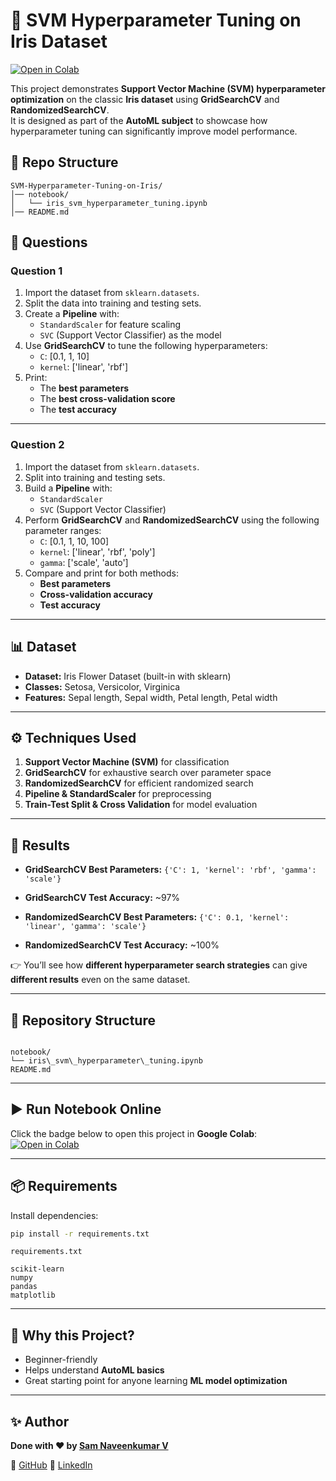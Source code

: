 # 🌸 SVM Hyperparameter Tuning on Iris Dataset 
[![Open in Colab](https://colab.research.google.com/assets/colab-badge.svg)](https://colab.research.google.com/drive/1Zi1E4yhmS-Pg5BcxyuX7UNsWnG5e5wTP)

This project demonstrates **Support Vector Machine (SVM) hyperparameter optimization** on the classic **Iris dataset** using **GridSearchCV** and **RandomizedSearchCV**.  
It is designed as part of the **AutoML subject** to showcase how hyperparameter tuning can significantly improve model performance.

## 📂 Repo Structure

```
SVM-Hyperparameter-Tuning-on-Iris/
│── notebook/
│   └── iris_svm_hyperparameter_tuning.ipynb
│── README.md
```
## 📌 Questions

### Question 1
1. Import the dataset from `sklearn.datasets`.
2. Split the data into training and testing sets.
3. Create a **Pipeline** with:
   - `StandardScaler` for feature scaling
   - `SVC` (Support Vector Classifier) as the model
4. Use **GridSearchCV** to tune the following hyperparameters:
   - `C`: [0.1, 1, 10]
   - `kernel`: ['linear', 'rbf']
5. Print:
   - The **best parameters**
   - The **best cross-validation score**
   - The **test accuracy**

---

### Question 2
1. Import the dataset from `sklearn.datasets`.
2. Split into training and testing sets.
3. Build a **Pipeline** with:
   - `StandardScaler`
   - `SVC` (Support Vector Classifier)
4. Perform **GridSearchCV** and **RandomizedSearchCV** using the following parameter ranges:
   - `C`: [0.1, 1, 10, 100]
   - `kernel`: ['linear', 'rbf', 'poly']
   - `gamma`: ['scale', 'auto']
5. Compare and print for both methods:
   - **Best parameters**
   - **Cross-validation accuracy**
   - **Test accuracy**


---

## 📊 Dataset
- **Dataset:** Iris Flower Dataset (built-in with sklearn)
- **Classes:** Setosa, Versicolor, Virginica
- **Features:** Sepal length, Sepal width, Petal length, Petal width

---

## ⚙️ Techniques Used
1. **Support Vector Machine (SVM)** for classification  
2. **GridSearchCV** for exhaustive search over parameter space  
3. **RandomizedSearchCV** for efficient randomized search  
4. **Pipeline & StandardScaler** for preprocessing  
5. **Train-Test Split & Cross Validation** for model evaluation  

---

## 🚀 Results
- **GridSearchCV Best Parameters:** `{'C': 1, 'kernel': 'rbf', 'gamma': 'scale'}`  
- **GridSearchCV Test Accuracy:** ~97%  

- **RandomizedSearchCV Best Parameters:** `{'C': 0.1, 'kernel': 'linear', 'gamma': 'scale'}`  
- **RandomizedSearchCV Test Accuracy:** ~100%  

👉 You’ll see how **different hyperparameter search strategies** can give **different results** even on the same dataset.

---

## 📂 Repository Structure
```

notebook/
└── iris\_svm\_hyperparameter\_tuning.ipynb
README.md

````

---

## ▶️ Run Notebook Online

Click the badge below to open this project in **Google Colab**:
[![Open in Colab](https://colab.research.google.com/assets/colab-badge.svg)](https://colab.research.google.com/drive/1Zi1E4yhmS-Pg5BcxyuX7UNsWnG5e5wTP)

---

## 📦 Requirements
Install dependencies:
```bash
pip install -r requirements.txt
````

`requirements.txt`

```
scikit-learn
numpy
pandas
matplotlib
```

---

## 🌟 Why this Project?

* Beginner-friendly
* Helps understand **AutoML basics**
* Great starting point for anyone learning **ML model optimization**

---

## ✨ Author

**Done with ❤️ by [Sam Naveenkumar V](https://github.com/samnaveenkumaroff)**

🔗 [GitHub](https://github.com/samnaveenkumaroff)
🔗 [LinkedIn](https://www.linkedin.com/in/samnaveenkumaroff)

